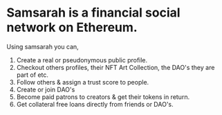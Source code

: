 # Samsarah is a financial social network on Ethereum.

Using samsarah you can,
1. Create a real or pseudonymous public profile.
2. Checkout others profiles, their NFT Art Collection, the DAO's they are part of etc. 
3. Follow others & assign a trust score to people.
4. Create or join DAO's
5. Become paid patrons to creators & get their tokens in return.
6. Get collateral free loans directly from friends or DAO's.
